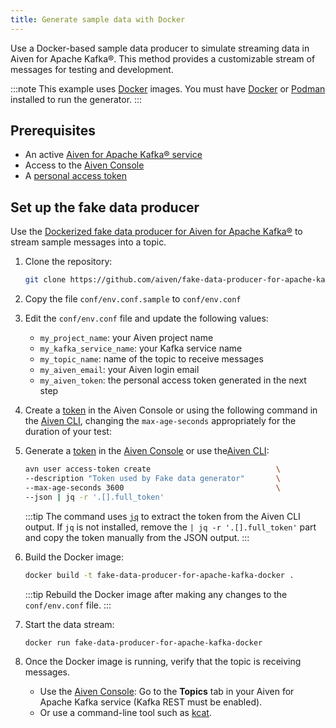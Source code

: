 ```yaml
---
title: Generate sample data with Docker
---
```


Use a Docker-based sample data producer to simulate streaming data in Aiven for Apache Kafka®.
This method provides a customizable stream of messages for testing and development.

:::note
This example uses [Docker](https://www.docker.com/) images. You must
have [Docker](https://www.docker.com/) or [Podman](https://podman.io/) installed to
run the generator.
:::

## Prerequisites

- An active [Aiven for Apache Kafka® service](/docs/products/kafka/get-started)
- Access to the [Aiven Console](https://console.aiven.io)
- A [personal access token](/docs/platform/howto/create_authentication_token)

## Set up the fake data producer

Use the [Dockerized fake data producer for Aiven for Apache Kafka®](https://github.com/aiven/fake-data-producer-for-apache-kafka-docker) to stream sample messages into a topic.

1. Clone the repository:

   ```bash
   git clone https://github.com/aiven/fake-data-producer-for-apache-kafka-docker
   ```

1. Copy the file `conf/env.conf.sample` to `conf/env.conf`

1. Edit the `conf/env.conf` file and update the following values:

   - `my_project_name`: your Aiven project name
   - `my_kafka_service_name`: your Kafka service name
   - `my_topic_name`: name of the topic to receive messages
   - `my_aiven_email`: your Aiven login email
   - `my_aiven_token`: the personal access token generated in the next step

1. Create a [token](/docs/platform/howto/create_authentication_token) in the Aiven
   Console or using the following command in the
   [Aiven CLI](/docs/tools/cli),
   changing the `max-age-seconds` appropriately for the duration of
   your test:
1. Generate a [token](/docs/platform/howto/create_authentication_token) in the
   [Aiven Console](https://console.aiven.io) or use the[Aiven CLI](/docs/tools/cli):

    ```bash
    avn user access-token create                            \
    --description "Token used by Fake data generator"       \
    --max-age-seconds 3600                                  \
    --json | jq -r '.[].full_token'
    ```

    :::tip
    The command uses [`jq`](https://stedolan.github.io/jq/) to extract the token from the
    Aiven CLI output. If `jq` is not installed, remove the `| jq -r '.[].full_token'`
    part and copy the token manually from the JSON output.
    :::

1. Build the Docker image:

   ```bash
   docker build -t fake-data-producer-for-apache-kafka-docker .
   ```

   :::tip
   Rebuild the Docker image after making any changes to the `conf/env.conf` file.
   :::

1. Start the data stream:

   ```bash
   docker run fake-data-producer-for-apache-kafka-docker
   ```

1. Once the Docker image is running, verify that the topic is receiving messages.

   - Use the [Aiven Console](https://console.aiven.io): Go to the **Topics** tab in
     your Aiven for Apache Kafka service (Kafka REST must be enabled).
   - Or use a command-line tool such as [kcat](/docs/products/kafka/howto/kcat).

